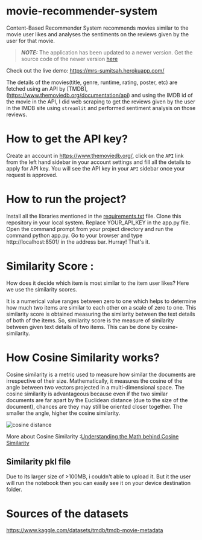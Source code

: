 # movie-recommender-system
Content-Based Recommender System recommends movies similar to the movie user likes and analyses the sentiments on the reviews given by the user for that movie.

> **_NOTE:_**  The application has been updated to a newer version. Get the source code of the newer version [here](https://github.com/Sumitsah0/movie-recommender-system)

Check out the live demo: https://mrs-sumitsah.herokuapp.com/

The details of the movies(title, genre, runtime, rating, poster, etc) are fetched using an API by [TMDB],(https://www.themoviedb.org/documentation/api) and using the IMDB id of the movie in the API, I did web scraping to get the reviews given by the user in the IMDB site using `streamlit` and performed sentiment analysis on those reviews.

# How to get the API key?
Create an account in https://www.themoviedb.org/, click on the `API` link from the left hand sidebar in your account settings and fill all the details to apply for API key. You will see the API key in your `API` sidebar once your request is approved.

# How to run the project?
Install all the libraries mentioned in the [requirements.txt]() file.
Clone this repository in your local system.
Replace YOUR_API_KEY in the app.py file.
Open the command prompt from your project directory and run the command python app.py.
Go to your browser and type http://localhost:8501/ in the address bar.
Hurray! That's it.

# Similarity Score :
How does it decide which item is most similar to the item user likes? Here we use the similarity scores.

It is a numerical value ranges between zero to one which helps to determine how much two items are similar to each other on a scale of zero to one. This similarity score is obtained measuring the similarity between the text details of both of the items. So, similarity score is the measure of similarity between given text details of two items. This can be done by cosine-similarity.

# How Cosine Similarity works?
Cosine similarity is a metric used to measure how similar the documents are irrespective of their size. Mathematically, it measures the cosine of the angle between two vectors projected in a multi-dimensional space. The cosine similarity is advantageous because even if the two similar documents are far apart by the Euclidean distance (due to the size of the document), chances are they may still be oriented closer together. The smaller the angle, higher the cosine similarity.

![cosine distance](https://user-images.githubusercontent.com/36665975/70401457-a7530680-1a55-11ea-9158-97d4e8515ca4.png)

More about Cosine Similarity :[Understanding the Math behind Cosine Similarity](https://www.machinelearningplus.com/nlp/cosine-similarity/)

## Similarity pkl file
Due to its larger size of >100MB, i couldn't able to upload it. But it the user will run the notebook then you can easily see it on your device destination folder.

# Sources of the datasets
https://www.kaggle.com/datasets/tmdb/tmdb-movie-metadata
